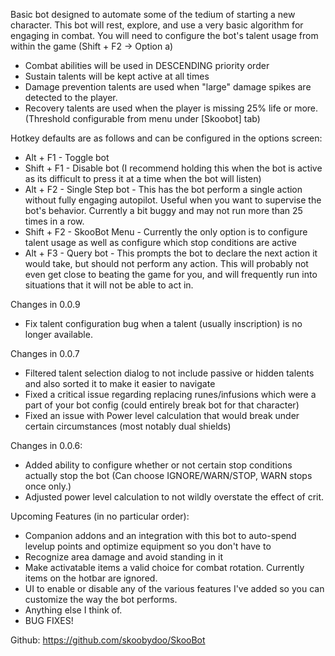 Basic bot designed to automate some of the tedium of starting a new character.
This bot will rest, explore, and use a very basic algorithm for engaging in combat.
You will need to configure the bot's talent usage from within the game (Shift + F2 -> Option a)
* Combat abilities will be used in DESCENDING priority order
* Sustain talents will be kept active at all times
* Damage prevention talents are used when "large" damage spikes are detected to the player.
* Recovery talents are used when the player is missing 25% life or more. (Threshold configurable from menu under [Skoobot] tab)

Hotkey defaults are as follows and can be configured in the options screen:
* Alt + F1 - Toggle bot
* Shift + F1 - Disable bot (I recommend holding this when the bot is active as its difficult to press it at a time when the bot will listen)
* Alt + F2 - Single Step bot - This has the bot perform a single action without fully engaging autopilot. Useful when you want to supervise the bot's behavior. Currently a bit buggy and may not run more than 25 times in a row.
* Shift + F2 - SkooBot Menu - Currently the only option is to configure talent usage as well as configure which stop conditions are active
* Alt + F3 - Query bot - This prompts the bot to declare the next action it would take, but should not perform any action.
This will probably not even get close to beating the game for you, and will frequently run into situations that it will not be able to act in.

Changes in 0.0.9
* Fix talent configuration bug when a talent (usually inscription) is no longer available.

Changes in 0.0.7
* Filtered talent selection dialog to not include passive or hidden talents and also sorted it to make it easier to navigate
* Fixed a critical issue regarding replacing runes/infusions which were a part of your bot config (could entirely break bot for that character)
* Fixed an issue with Power level calculation that would break under certain circumstances (most notably dual shields)

Changes in 0.0.6:
* Added ability to configure whether or not certain stop conditions actually stop the bot (Can choose IGNORE/WARN/STOP, WARN stops once only.)
* Adjusted power level calculation to not wildly overstate the effect of crit.

Upcoming Features (in no particular order):
* Companion addons and an integration with this bot to auto-spend levelup points and optimize equipment so you don't have to
* Recognize area damage and avoid standing in it
* Make activatable items a valid choice for combat rotation. Currently items on the hotbar are ignored.
* UI to enable or disable any of the various features I've added so you can customize the way the bot performs.
* Anything else I think of.
* BUG FIXES!

Github: https://github.com/skoobydoo/SkooBot